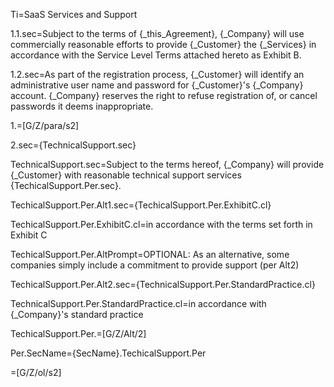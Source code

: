 Ti=SaaS Services and Support

1.1.sec=Subject to the terms of {_this_Agreement}, {_Company} will use commercially reasonable efforts to provide {_Customer} the {_Services} in accordance with the Service Level Terms attached hereto as Exhibit B.

1.2.sec=As part of the registration process, {_Customer} will identify an administrative user name and password for {_Customer}'s {_Company} account.  {_Company} reserves the right to refuse registration of, or cancel passwords it deems inappropriate.

1.=[G/Z/para/s2]

2.sec={TechnicalSupport.sec}

TechnicalSupport.sec=Subject to the terms hereof, {_Company} will provide {_Customer} with reasonable technical support services {TechicalSupport.Per.sec}.

TechicalSupport.Per.Alt1.sec={TechicalSupport.Per.ExhibitC.cl}

TechicalSupport.Per.ExhibitC.cl=in accordance with the terms set forth in Exhibit C

TechicalSupport.Per.AltPrompt=OPTIONAL: As an alternative, some companies simply include a commitment to provide support (per Alt2)

TechicalSupport.Per.Alt2.sec={TechnicalSupport.Per.StandardPractice.cl}

TechnicalSupport.Per.StandardPractice.cl=in accordance with {_Company}'s standard practice

TechicalSupport.Per.=[G/Z/Alt/2]

Per.SecName={SecName}.TechicalSupport.Per

=[G/Z/ol/s2]
